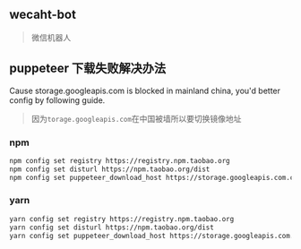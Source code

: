 ## wecaht-bot

> 微信机器人

## puppeteer 下载失败解决办法

Cause storage.googleapis.com is blocked in mainland china, you'd better config by following guide.

> 因为`torage.googleapis.com`在中国被墙所以要切换镜像地址

### npm

```bash
npm config set registry https://registry.npm.taobao.org
npm config set disturl https://npm.taobao.org/dist
npm config set puppeteer_download_host https://storage.googleapis.com.cnpmjs.org
```

### yarn

```bash
yarn config set registry https://registry.npm.taobao.org
yarn config set disturl https://npm.taobao.org/dist
yarn config set puppeteer_download_host https://storage.googleapis.com.cnpmjs.org
```
